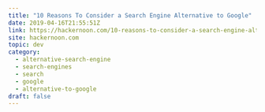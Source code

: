 ```yaml
---
title: "10 Reasons To Consider a Search Engine Alternative to Google"
date: 2019-04-16T21:55:51Z
link: https://hackernoon.com/10-reasons-to-consider-a-search-engine-alternative-to-google-a4d46f791545?source=rss----3a8144eabfe3---4
site: hackernoon.com
topic: dev
category:
  - alternative-search-engine
  - search-engines
  - search
  - google
  - alternative-to-google
draft: false
---
```

